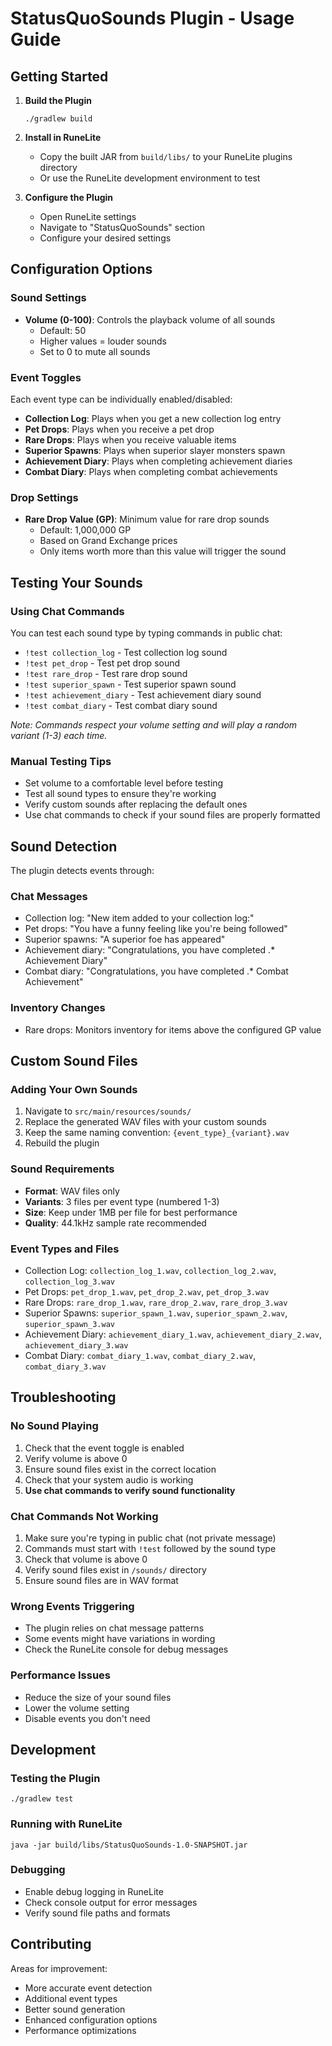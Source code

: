 # StatusQuoSounds Plugin - Usage Guide

## Getting Started

1. **Build the Plugin**
   ```
   ./gradlew build
   ```

2. **Install in RuneLite**
   - Copy the built JAR from `build/libs/` to your RuneLite plugins directory
   - Or use the RuneLite development environment to test

3. **Configure the Plugin**
   - Open RuneLite settings
   - Navigate to "StatusQuoSounds" section
   - Configure your desired settings

## Configuration Options

### Sound Settings
- **Volume (0-100)**: Controls the playback volume of all sounds
  - Default: 50
  - Higher values = louder sounds
  - Set to 0 to mute all sounds

### Event Toggles
Each event type can be individually enabled/disabled:

- **Collection Log**: Plays when you get a new collection log entry
- **Pet Drops**: Plays when you receive a pet drop  
- **Rare Drops**: Plays when you receive valuable items
- **Superior Spawns**: Plays when superior slayer monsters spawn
- **Achievement Diary**: Plays when completing achievement diaries
- **Combat Diary**: Plays when completing combat achievements

### Drop Settings
- **Rare Drop Value (GP)**: Minimum value for rare drop sounds
  - Default: 1,000,000 GP
  - Based on Grand Exchange prices
  - Only items worth more than this value will trigger the sound

## Testing Your Sounds

### Using Chat Commands
You can test each sound type by typing commands in public chat:

- `!test collection_log` - Test collection log sound
- `!test pet_drop` - Test pet drop sound
- `!test rare_drop` - Test rare drop sound
- `!test superior_spawn` - Test superior spawn sound
- `!test achievement_diary` - Test achievement diary sound
- `!test combat_diary` - Test combat diary sound

*Note: Commands respect your volume setting and will play a random variant (1-3) each time.*

### Manual Testing Tips
- Set volume to a comfortable level before testing
- Test all sound types to ensure they're working
- Verify custom sounds after replacing the default ones
- Use chat commands to check if your sound files are properly formatted

## Sound Detection

The plugin detects events through:

### Chat Messages
- Collection log: "New item added to your collection log:"
- Pet drops: "You have a funny feeling like you're being followed"
- Superior spawns: "A superior foe has appeared"
- Achievement diary: "Congratulations, you have completed .* Achievement Diary"
- Combat diary: "Congratulations, you have completed .* Combat Achievement"

### Inventory Changes
- Rare drops: Monitors inventory for items above the configured GP value

## Custom Sound Files

### Adding Your Own Sounds

1. Navigate to `src/main/resources/sounds/`
2. Replace the generated WAV files with your custom sounds
3. Keep the same naming convention: `{event_type}_{variant}.wav`
4. Rebuild the plugin

### Sound Requirements
- **Format**: WAV files only
- **Variants**: 3 files per event type (numbered 1-3)
- **Size**: Keep under 1MB per file for best performance
- **Quality**: 44.1kHz sample rate recommended

### Event Types and Files
- Collection Log: `collection_log_1.wav`, `collection_log_2.wav`, `collection_log_3.wav`
- Pet Drops: `pet_drop_1.wav`, `pet_drop_2.wav`, `pet_drop_3.wav`
- Rare Drops: `rare_drop_1.wav`, `rare_drop_2.wav`, `rare_drop_3.wav`
- Superior Spawns: `superior_spawn_1.wav`, `superior_spawn_2.wav`, `superior_spawn_3.wav`
- Achievement Diary: `achievement_diary_1.wav`, `achievement_diary_2.wav`, `achievement_diary_3.wav`
- Combat Diary: `combat_diary_1.wav`, `combat_diary_2.wav`, `combat_diary_3.wav`

## Troubleshooting

### No Sound Playing
1. Check that the event toggle is enabled
2. Verify volume is above 0
3. Ensure sound files exist in the correct location
4. Check that your system audio is working
5. **Use chat commands to verify sound functionality**

### Chat Commands Not Working
1. Make sure you're typing in public chat (not private message)
2. Commands must start with `!test` followed by the sound type
3. Check that volume is above 0
4. Verify sound files exist in `/sounds/` directory
5. Ensure sound files are in WAV format

### Wrong Events Triggering
- The plugin relies on chat message patterns
- Some events might have variations in wording
- Check the RuneLite console for debug messages

### Performance Issues
- Reduce the size of your sound files
- Lower the volume setting
- Disable events you don't need

## Development

### Testing the Plugin
```
./gradlew test
```

### Running with RuneLite
```
java -jar build/libs/StatusQuoSounds-1.0-SNAPSHOT.jar
```

### Debugging
- Enable debug logging in RuneLite
- Check console output for error messages
- Verify sound file paths and formats

## Contributing

Areas for improvement:
- More accurate event detection
- Additional event types
- Better sound generation
- Enhanced configuration options
- Performance optimizations
